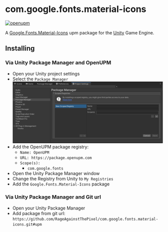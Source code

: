 # com.google.fonts.material-icons

[![openupm](https://img.shields.io/npm/v/com.google.fonts.material-icons?label=openupm&registry_uri=https://package.openupm.com)](https://openupm.com/packages/com.google.fonts.material-icons/)

A [Google.Fonts.Material-Icons](https://fonts.google.com/icons) upm package for the [Unity](https://unity.com/) Game Engine.

## Installing

### Via Unity Package Manager and OpenUPM

- Open your Unity project settings
- Select the `Package Manager`
![scoped-registries](Google.Fonts.Material-Icons/Packages/com.google.fonts.material-icons/Documentation~/images/package-manager-scopes.png)
- Add the OpenUPM package registry:
  - `Name: OpenUPM`
  - `URL: https://package.openupm.com`
  - `Scope(s):`
    - `com.google.fonts`
- Open the Unity Package Manager window
- Change the Registry from Unity to `My Registries`
- Add the `Google.Fonts.Material-Icons` package

### Via Unity Package Manager and Git url

- Open your Unity Package Manager
- Add package from git url: `https://github.com/RageAgainstThePixel/com.google.fonts.material-icons.git#upm`
